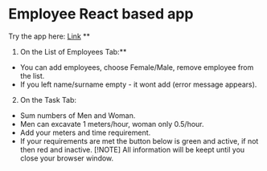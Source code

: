 # Employee React based app
Try the app here: [Link](http://elektro-daniel.cz/projects/employees_react/) **
1. On the List of Employees Tab:**
- You can add employees, choose Female/Male, remove employee from the list.
- If you left name/surname empty - it wont add (error message appears).
2. On the Task Tab:
- Sum numbers of Men and Woman.
- Men can excavate 1 meters/hour, woman only 0.5/hour.
- Add your meters and time requirement.
- If your requirements are met the button below is <span class="green">green</span> and active, if not then <span class="red">red</span> and inactive.
[!NOTE]
All information will be keept until you close your browser window.
